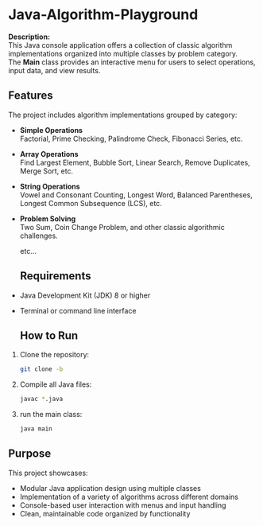 # Java-Algorithm-Playground
**Description:**  
This Java console application offers a collection of classic algorithm implementations organized into multiple classes by problem category.  
The **Main** class provides an interactive menu for users to select operations, input data, and view results.  

## Features

The project includes algorithm implementations grouped by category:

- **Simple Operations**  
  Factorial, Prime Checking, Palindrome Check, Fibonacci Series, etc.

- **Array Operations**  
  Find Largest Element, Bubble Sort, Linear Search, Remove Duplicates, Merge Sort, etc.
  
- **String Operations**  
  Vowel and Consonant Counting, Longest Word, Balanced Parentheses, Longest Common Subsequence (LCS), etc.

- **Problem Solving**  
  Two Sum, Coin Change Problem, and other classic algorithmic challenges.

  etc...

  ## Requirements

- Java Development Kit (JDK) 8 or higher  
- Terminal or command line interface

  ## How to Run

1. Clone the repository:  
   ```bash
   git clone -b
2. Compile all Java files:
     ```bash
     javac *.java

3. run the main class:
   ```bash
   java main
## Purpose
This project showcases:

- Modular Java application design using multiple classes
- Implementation of a variety of algorithms across different domains
- Console-based user interaction with menus and input handling
- Clean, maintainable code organized by functionality
